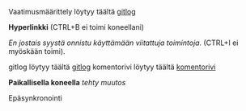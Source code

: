 Vaatimusmäärittely löytyy täältä [gitlog](https://github.com/MaaritVilen/ot-harjoitustyo/blob/master/dokumentaatio/vaatimusmaarittely.md)

**Hyperlinkki** (CTRL+B ei toimi koneellani)

*En jostais syystä onnistu käyttämään viitattuja toimintoja.* (CTRL+I ei myöskään toimi). 

gitlog löytyy täältä [gitlog](https://github.com/MaaritVilen/ot-harjoitustyo/blob/master/laskarit/viikko1/gitlog.txt)
komentorivi löytyy täältä [komentorivi](https://github.com/MaaritVilen/ot-harjoitustyo/blob/master/laskarit/viikko1/komentorivi.txt)

**Paikallisella koneella** *tehty muutos*

Epäsynkronointi

